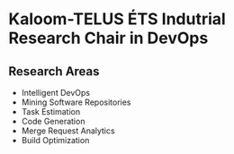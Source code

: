 # Kaloom-TELUS ÉTS Indutrial Research Chair in DevOps

## Research Areas

- Intelligent DevOps
- Mining Software Repositories
- Task Estimation
- Code Generation
- Merge Request Analytics
- Build Optimization

<!---
devopsirc/devopsirc is a ✨ special ✨ repository because its `README.md` (this file) appears on your GitHub profile.
You can click the Preview link to take a look at your changes.
--->
